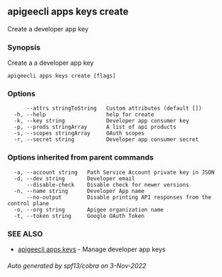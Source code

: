 ## apigeecli apps keys create

Create a developer app key

### Synopsis

Create a a developer app key

```
apigeecli apps keys create [flags]
```

### Options

```
      --attrs stringToString   Custom attributes (default [])
  -h, --help                   help for create
  -k, --key string             Developer app consumer key
  -p, --prods stringArray      A list of api products
  -s, --scopes stringArray     OAuth scopes
  -r, --secret string          Developer app consumer secret
```

### Options inherited from parent commands

```
  -a, --account string   Path Service Account private key in JSON
  -d, --dev string       Developer email
      --disable-check    Disable check for newer versions
  -n, --name string      Developer App name
      --no-output        Disable printing API responses from the control plane
  -o, --org string       Apigee organization name
  -t, --token string     Google OAuth Token
```

### SEE ALSO

* [apigeecli apps keys](apigeecli_apps_keys.md)	 - Manage developer app keys

###### Auto generated by spf13/cobra on 3-Nov-2022
